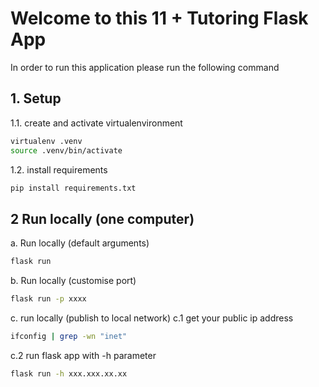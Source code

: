 # Welcome to this 11 + Tutoring Flask App


In order to run this application please run the following command

## 1. Setup
1.1. create and activate virtualenvironment
```bash
virtualenv .venv
source .venv/bin/activate
```

1.2. install requirements
```bash
pip install requirements.txt
```



## 2 Run locally (one computer)

a. Run locally (default arguments)
```bash
flask run
```

b. Run locally (customise port)
```bash
flask run -p xxxx
```

c. run locally (publish to local network)
c.1 get your public ip address
```bash
ifconfig | grep -wn "inet"
```
c.2 run flask app with -h parameter
```bash
flask run -h xxx.xxx.xx.xx
```

